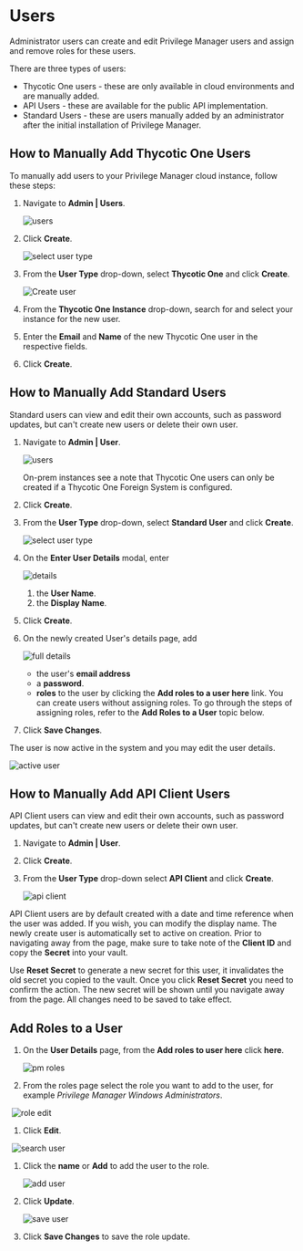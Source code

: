 [title]: # (Users)
[tags]: # (admin,configuration)
[priority]: # (16)
# Users

Administrator users can create and edit Privilege Manager users and assign and remove roles for these users.

There are three types of users:

* Thycotic One users - these are only available in cloud environments and are manually added.
* API Users - these are available for the public API implementation.
* Standard Users - these are users manually added by an administrator after the initial installation of Privilege Manager.

## How to Manually Add Thycotic One Users

To manually add users to your Privilege Manager cloud instance, follow these steps:

1. Navigate to __Admin | Users__.

   ![users](images/t1_add_user/t1_user.png "Users page")

1. Click __Create__.

   ![select user type](images/t1_add_user/select-user-type.png)
1. From the __User Type__ drop-down, select __Thycotic One__ and click __Create__.

   ![Create user](images/t1_add_user/t1_user_create.png)
1. From the __Thycotic One Instance__ drop-down, search for and select your instance for the new user.
1. Enter the __Email__ and __Name__ of the new Thycotic One user in the respective fields.
1. Click __Create__.

## How to Manually Add Standard Users

Standard users can view and edit their own accounts, such as password updates, but can't create new users or delete their own user.

1. Navigate to __Admin | User__.

   ![users](images/t1_add_user/t1_user.png "Users page")

   On-prem instances see a note that Thycotic One users can only be created if a Thycotic One Foreign System is configured.
1. Click __Create__.
1. From the __User Type__ drop-down, select __Standard User__ and click __Create__.

   ![select user type](images/select-user-type.png "Selecting a user type")
1. On the __Enter User Details__ modal, enter

   ![details](images/pm-user-4.png "Enter User details")

   1. the __User Name__.
   1. the __Display Name__.
1. Click __Create__.
1. On the newly created User's details page, add

   ![full details](images/pm-user-5.png "Enter remaining User details")

   * the user's __email address__
   * a __password__.
   * __roles__ to the user by clicking the __Add roles to a user here__ link. You can create users without assigning roles. To go through the steps of assigning roles, refer to the __Add Roles to a User__ topic below.
1. Click __Save Changes__.

The user is now active in the system and you may edit the user details.

![active user](images/pm-user-6.png "Active user details page")

## How to Manually Add API Client Users

API Client users can view and edit their own accounts, such as password updates, but can't create new users or delete their own user.

1. Navigate to __Admin | User__.
1. Click __Create__.
1. From the __User Type__ drop-down select __API Client__ and click __Create__.

   ![api client](images/api-user.png "New API User created page")

API Client users are by default created with a date and time reference when the user was added. If you wish, you can modify the display name. The newly create user is automatically set to active on creation. Prior to navigating away from the page, make sure to take note of the __Client ID__ and copy the __Secret__ into your vault.

Use __Reset Secret__ to generate a new secret for this user, it invalidates the old secret you copied to the vault. Once you click __Reset Secret__ you need to confirm the action. The new secret will be shown until you navigate away from the page.
All changes need to be saved to take effect.

## Add Roles to a User

1. On the __User Details__ page, from the __Add roles to user here__ click __here__.

   ![pm roles](images/roles.png "Add roles to a user")
1. From the roles page select the role you want to add to the user, for example _Privilege Manager Windows Administrators_.

​   ![role edit](images/role-edit.png "Edit link on roles page")
1. Click __Edit__.

​   ![search user](images/assign-user.png "Enter user display name in search")
1. Click the __name__ or __Add__ to add the user to the role.

   ![add user](images/added.png "User added to the role click update")
1. Click __Update__.

   ![save user](images/save.png "Save the changes")
1. Click __Save Changes__ to save the role update.
